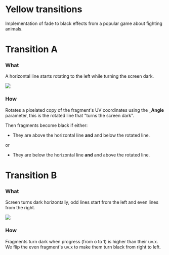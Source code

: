 # Yellow transitions

Implementation of fade to black effects from a popular game about fighting animals.

# Transition A

### What
A horizontal line starts rotating to the left while turning the screen dark.

![](Demo/TransitionA/TransitionADemoVideo.gif)

### How 
Rotates a pixelated copy of the fragment's UV coordinates  using the **_Angle** parameter, this is the rotated line that "turns the screen dark". 

Then fragments become black if either:

 - They are above the horizontal line **and** and below the rotated line.
 
 or
 - They are below the horizontal line **and** and above the rotated line.
 
# Transition B

### What
Screen turns dark horizontally, odd lines start from the left and even lines from the right.

![](Demo/TransitionB/TransitionBDemoVideo.gif)

### How 
Fragments turn dark when progress (from o to 1) is higher than their uv.x. We flip the even fragment's uv.x to make them turn black from right to left.
